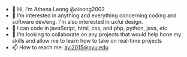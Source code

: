 - 👋 Hi, I’m Athena Leong @aleong2002
- 👀 I’m interested in anything and everything concerning coding and software dev/eng. I'm also interested in ux/ui design.
- 🌱 I can code in javaScript, html, css, and php, python, java, etc.
- 💞️ I’m looking to collaborate on any projects that would help hone my skills and allow me to learn how to take on real-time projects
- 📫 How to reach me: ayl2015@nyu.edu
